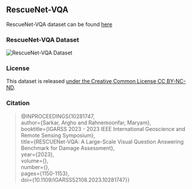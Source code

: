 ## RescueNet-VQA

RescueNet-VQA dataset can be found [here](https://drive.google.com/file/d/1HVnGrxoE-dYvqBVntz8Mcw7dCMJxLHwD/view?usp=drive_link)

### RescueNet-VQA Dataset
![RescueNet-VQA Dataset](resnet.png)

### License
This dataset is released [under the Creative Common License CC BY-NC-ND](https://creativecommons.org/licenses/by-nc-nd/4.0/).


### Citation 
>@INPROCEEDINGS{10281747,\
 > author={Sarkar, Argho and Rahnemoonfar, Maryam},\
  >booktitle={IGARSS 2023 - 2023 IEEE International Geoscience and Remote Sensing Symposium}, \
>  title={RESCUENet-VQA: A Large-Scale Visual Question Answering Benchmark for Damage Assessment}, \
 > year={2023},\
 > volume={},\
 > number={},\
 > pages={1150-1153},\
 > doi={10.1109/IGARSS52108.2023.10281747}}


